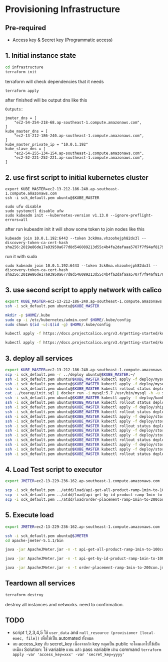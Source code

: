 # Provisioning Infrastructure

## Pre-required

- Access key & Secret key (Programmatic access)

## 1. Initial instance state

```bash
cd infrastructure
terraform init
```

terraform will check dependencies that it needs

```bash
terraform apply
```

after finished will be output dns like this

```
Outputs:

jmeter_dns = [
    "ec2-54-254-218-68.ap-southeast-1.compute.amazonaws.com",
]
kube_master_dns = [
    "ec2-13-212-186-240.ap-southeast-1.compute.amazonaws.com",
]
kube_master_private_ip = "10.0.1.192"
kube_slave_dns = [
    "ec2-54-255-134-154.ap-southeast-1.compute.amazonaws.com",
    "ec2-52-221-252-221.ap-southeast-1.compute.amazonaws.com",
]
```

## 2. use first script to initial kubernetes cluster

```
export KUBE_MASTER=ec2-13-212-186-240.ap-southeast-1.compute.amazonaws.com
ssh -i sck_default.pem ubuntu@$KUBE_MASTER

sudo ufw disable
sudo systemctl disable ufw
sudo kubeadm init --kubernetes-version v1.13.0 --ignore-preflight-errors=all
```

after run kubeadm init it will show some token to join nodes like this

```
kubeadm join 10.0.1.192:6443 --token 3ck0ma.vhzoohejph82dx3l --discovery-token-ca-cert-hash sha256:2019e86de17a93950a677d8d546089213d55c4b4fa2dafaaa5707f7f94af8179
```

run it with sudo

```
sudo kubeadm join 10.0.1.192:6443 --token 3ck0ma.vhzoohejph82dx3l --discovery-token-ca-cert-hash sha256:2019e86de17a93950a677d8d546089213d55c4b4fa2dafaaa5707f7f94af8179
```

## 3. use second script to apply network with calico

```bash
export KUBE_MASTER=ec2-13-212-186-240.ap-southeast-1.compute.amazonaws.com
ssh -i sck_default.pem ubuntu@$KUBE_MASTER

mkdir -p $HOME/.kube
sudo cp -i /etc/kubernetes/admin.conf $HOME/.kube/config
sudo chown $(id -u):$(id -g) $HOME/.kube/config

kubectl apply -f https://docs.projectcalico.org/v3.4/getting-started/kubernetes/installation/hosted/etcd.yaml

kubectl apply -f https://docs.projectcalico.org/v3.4/getting-started/kubernetes/installation/hosted/calico.yaml
```

## 3. deploy all services

```bash
export KUBE_MASTER=ec2-13-212-186-240.ap-southeast-1.compute.amazonaws.com
scp -i sck_default.pem -r ../deploy ubuntu@$KUBE_MASTER:~/
ssh -i sck_default.pem ubuntu@$KUBE_MASTER kubectl apply -f deploy/mysql-service.yml
ssh -i sck_default.pem ubuntu@$KUBE_MASTER kubectl apply -f deploy/mysql-deployment.yml
ssh -i sck_default.pem ubuntu@$KUBE_MASTER kubectl rollout status deployments/store-database-deployment
cat ../tearup/init.sql | docker run -i mysql:5.7 /usr/bin/mysql -h -u sealteam --password=sckshuhari --default-character-set=utf8  toy
ssh -i sck_default.pem ubuntu@$KUBE_MASTER kubectl apply -f deploy/bank-gateway.yml
ssh -i sck_default.pem ubuntu@$KUBE_MASTER kubectl rollout status deployments/bank-gateway
ssh -i sck_default.pem ubuntu@$KUBE_MASTER kubectl apply -f deploy/shipping-gateway.yml
ssh -i sck_default.pem ubuntu@$KUBE_MASTER kubectl rollout status deployments/shipping-gateway
ssh -i sck_default.pem ubuntu@$KUBE_MASTER kubectl apply -f deploy/store-service-service.yml
ssh -i sck_default.pem ubuntu@$KUBE_MASTER kubectl apply -f deploy/store-service-deployment.yml
ssh -i sck_default.pem ubuntu@$KUBE_MASTER kubectl rollout status deployments/store-service
ssh -i sck_default.pem ubuntu@$KUBE_MASTER kubectl apply -f deploy/store-web-service.yml
ssh -i sck_default.pem ubuntu@$KUBE_MASTER kubectl apply -f deploy/store-web-deployment.yml
ssh -i sck_default.pem ubuntu@$KUBE_MASTER kubectl rollout status deployments/store-web
ssh -i sck_default.pem ubuntu@$KUBE_MASTER kubectl apply -f deploy/store-loadbalancer-service.yml
ssh -i sck_default.pem ubuntu@$KUBE_MASTER kubectl apply -f deploy/store-loadbalancer-deployment.yml
ssh -i sck_default.pem ubuntu@$KUBE_MASTER kubectl rollout status deployments/store-loadbalancer
```

## 4. Load Test script to executor

```bash
export JMETER=ec2-13-229-236-162.ap-southeast-1.compute.amazonaws.com

scp -i sck_default.pem ../atdd/load/api-get-all-product-ramp-1min-to-100con.jmx ubuntu@$JMETER:~/apache-jmeter-5.1.1/bin
scp -i sck_default.pem ../atdd/load/api-get-by-id-product-ramp-1min-to-100con.jmx ubuntu@$JMETER:~/apache-jmeter-5.1.1/bin
scp -i sck_default.pem ../atdd/load/order-placement-ramp-1min-to-200con.jmx ubuntu@$JMETER:~/apache-jmeter-5.1.1/bin
```

## 5. Execute load

```bash
export JMETER=ec2-13-229-236-162.ap-southeast-1.compute.amazonaws.com

ssh -i sck_default.pem ubuntu@$JMETER
cd apache-jmeter-5.1.1/bin 

java -jar ApacheJMeter.jar -n -t api-get-all-product-ramp-1min-to-100con.jmx -l api-get-all-product-ramp-1min-to-100con.log -e -o api-get-all-product-ramp-1min-to-100con

java -jar ApacheJMeter.jar -n -t api-get-by-id-product-ramp-1min-to-100con.jmx -l api-get-by-id-product-ramp-1min-to-100con.log -e -o api-get-by-id-product-ramp-1min-to-100con

java -jar ApacheJMeter.jar -n -t order-placement-ramp-1min-to-200con.jmx -l order-placement-ramp-1min-to-200con.log -e -o order-placement-ramp-1min-to-200con
```
 
## Teardown all services 

```bash
terraform destroy
```

destroy all instances and networks. need to confirmation.

## TODO

- script 1,2,3,4,5 ใช้ `user_data` and `null_resource (provisioner [local-exec, file])` เพื่อให้เป็น automated ทั้งหมด
- ลบ access_key กับ secret_key เนื่องจากถ้า key หลุดเป็น public จะโดนเอาไปใช้เปิดเหมือง 
  Solution: ใช้ variable แทน แล้ว pass variable ผ่าน command `terraform apply -var 'access_key=xxx' -var 'secret_key=yyyy'`